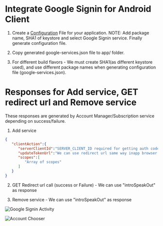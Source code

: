 Integrate Google Signin for Android Client
==========================================

1) Create a [Configuration](https://developers.google.com/mobile/add?platform=android&cntapi=signin&cnturl=https:%2F%2Fdevelopers.google.com%2Fidentity%2Fsign-in%2Fandroid%2Fsign-in%3Fconfigured%3Dtrue&cntlbl=Continue%20Adding%20Sign-In) File for your application.
NOTE: Add package name, SHA1 of keystore and select Google Signin service. Finally generate configuration file.

2) Copy generated google-services.json file to app/ folder.

3) For different build flavors - We must create SHA1(as different keystore used), and use different package names when generating configuration file (google-services.json).


Responses for Add service, GET redirect url and Remove service
==============================================================

These responses are generated by Account Manager/Subscription service depending on success/failure.

1) Add service
```json
{  
   "clientAction":{  
      "serverClientId":"SERVER_CLIENT_ID required for getting auth code",
      "updateTokenUrl":"We can use redirect url same way inapp browser GET call",
      "scopes":[  
         "Array of scopes"
      ]
   }
}
```

2) GET Redirect url call (success or Failure) - We can use "introSpeakOut" as response

3) Remove service - We can use "introSpeakOut" as response


![Google Signin Activity](https://cloud.githubusercontent.com/assets/7032434/24214244/e311f440-0f6f-11e7-8592-d31da1dd6971.png)

![Account Chooser](https://cloud.githubusercontent.com/assets/7032434/24214338/211b402a-0f70-11e7-8c66-cd46125f56fb.png)
